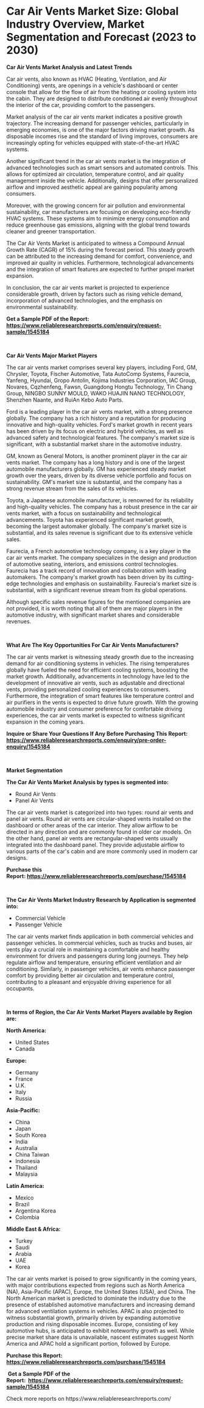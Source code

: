 <p><h1>Car Air Vents Market Size: Global Industry Overview, Market Segmentation and Forecast (2023 to 2030)</h1></p><p><strong>Car Air Vents Market Analysis and Latest Trends</strong></p>
<p><p>Car air vents, also known as HVAC (Heating, Ventilation, and Air Conditioning) vents, are openings in a vehicle's dashboard or center console that allow for the flow of air from the heating or cooling system into the cabin. They are designed to distribute conditioned air evenly throughout the interior of the car, providing comfort to the passengers.</p><p>Market analysis of the car air vents market indicates a positive growth trajectory. The increasing demand for passenger vehicles, particularly in emerging economies, is one of the major factors driving market growth. As disposable incomes rise and the standard of living improves, consumers are increasingly opting for vehicles equipped with state-of-the-art HVAC systems.</p><p>Another significant trend in the car air vents market is the integration of advanced technologies such as smart sensors and automated controls. This allows for optimized air circulation, temperature control, and air quality management inside the vehicle. Additionally, designs that offer personalized airflow and improved aesthetic appeal are gaining popularity among consumers.</p><p>Moreover, with the growing concern for air pollution and environmental sustainability, car manufacturers are focusing on developing eco-friendly HVAC systems. These systems aim to minimize energy consumption and reduce greenhouse gas emissions, aligning with the global trend towards cleaner and greener transportation.</p><p>The Car Air Vents Market is anticipated to witness a Compound Annual Growth Rate (CAGR) of 15% during the forecast period. This steady growth can be attributed to the increasing demand for comfort, convenience, and improved air quality in vehicles. Furthermore, technological advancements and the integration of smart features are expected to further propel market expansion.</p><p>In conclusion, the car air vents market is projected to experience considerable growth, driven by factors such as rising vehicle demand, incorporation of advanced technologies, and the emphasis on environmental sustainability.</p></p>
<p><strong>Get a Sample PDF of the Report:&nbsp; <a href="https://www.reliableresearchreports.com/enquiry/request-sample/1545184">https://www.reliableresearchreports.com/enquiry/request-sample/1545184</a></strong></p>
<p>&nbsp;</p>
<p><strong>Car Air Vents Major Market Players</strong></p>
<p><p>The car air vents market comprises several key players, including Ford, GM, Chrysler, Toyota, Fischer Automotive, Tata AutoComp Systems, Faurecia, Yanfeng, Hyundai, Gropo Antolin, Kojima Industries Corporation, IAC Group, Novares, Cqzhenfeng, Fawsn, Guangdong Hongtu Technology, Tin Chang Group, NINGBO SUNNY MOULD, WAKO HUAJIN NANO TECHNOLOGY, Shenzhen Naante, and RuiAn Kebo Auto Parts. </p><p>Ford is a leading player in the car air vents market, with a strong presence globally. The company has a rich history and a reputation for producing innovative and high-quality vehicles. Ford's market growth in recent years has been driven by its focus on electric and hybrid vehicles, as well as advanced safety and technological features. The company's market size is significant, with a substantial market share in the automotive industry.</p><p>GM, known as General Motors, is another prominent player in the car air vents market. The company has a long history and is one of the largest automobile manufacturers globally. GM has experienced steady market growth over the years, driven by its diverse vehicle portfolio and focus on sustainability. GM's market size is substantial, and the company has a strong revenue stream from the sales of its vehicles.</p><p>Toyota, a Japanese automobile manufacturer, is renowned for its reliability and high-quality vehicles. The company has a robust presence in the car air vents market, with a focus on sustainability and technological advancements. Toyota has experienced significant market growth, becoming the largest automaker globally. The company's market size is substantial, and its sales revenue is significant due to its extensive vehicle sales.</p><p>Faurecia, a French automotive technology company, is a key player in the car air vents market. The company specializes in the design and production of automotive seating, interiors, and emissions control technologies. Faurecia has a track record of innovation and collaboration with leading automakers. The company's market growth has been driven by its cutting-edge technologies and emphasis on sustainability. Faurecia's market size is substantial, with a significant revenue stream from its global operations.</p><p>Although specific sales revenue figures for the mentioned companies are not provided, it is worth noting that all of them are major players in the automotive industry, with significant market shares and considerable revenues.</p></p>
<p>&nbsp;</p>
<p><strong>What Are The Key Opportunities For Car Air Vents Manufacturers?</strong></p>
<p><p>The car air vents market is witnessing steady growth due to the increasing demand for air conditioning systems in vehicles. The rising temperatures globally have fueled the need for efficient cooling systems, boosting the market growth. Additionally, advancements in technology have led to the development of innovative air vents, such as adjustable and directional vents, providing personalized cooling experiences to consumers. Furthermore, the integration of smart features like temperature control and air purifiers in the vents is expected to drive future growth. With the growing automobile industry and consumer preference for comfortable driving experiences, the car air vents market is expected to witness significant expansion in the coming years.</p></p>
<p><strong>Inquire or Share Your Questions If Any Before Purchasing This Report: <a href="https://www.reliableresearchreports.com/enquiry/pre-order-enquiry/1545184">https://www.reliableresearchreports.com/enquiry/pre-order-enquiry/1545184</a></strong></p>
<p>&nbsp;</p>
<p><strong>Market Segmentation</strong></p>
<p><strong>The Car Air Vents Market Analysis by types is segmented into:</strong></p>
<p><ul><li>Round Air Vents</li><li>Panel Air Vents</li></ul></p>
<p><p>The car air vents market is categorized into two types: round air vents and panel air vents. Round air vents are circular-shaped vents installed on the dashboard or other areas of the car interior. They allow airflow to be directed in any direction and are commonly found in older car models. On the other hand, panel air vents are rectangular-shaped vents usually integrated into the dashboard panel. They provide adjustable airflow to various parts of the car's cabin and are more commonly used in modern car designs.</p></p>
<p><strong>Purchase this Report:&nbsp;<a href="https://www.reliableresearchreports.com/purchase/1545184">https://www.reliableresearchreports.com/purchase/1545184</a></strong></p>
<p>&nbsp;</p>
<p><strong>The Car Air Vents Market Industry Research by Application is segmented into:</strong></p>
<p><ul><li>Commercial Vehicle</li><li>Passenger Vehicle</li></ul></p>
<p><p>The car air vents market finds application in both commercial vehicles and passenger vehicles. In commercial vehicles, such as trucks and buses, air vents play a crucial role in maintaining a comfortable and healthy environment for drivers and passengers during long journeys. They help regulate airflow and temperature, ensuring efficient ventilation and air conditioning. Similarly, in passenger vehicles, air vents enhance passenger comfort by providing better air circulation and temperature control, contributing to a pleasant and enjoyable driving experience for all occupants.</p></p>
<p>&nbsp;</p>
<p><strong>In terms of Region, the Car Air Vents Market Players available by Region are:</strong></p>
<p>
    <p> <strong> North America: </strong>
        <ul>
            <li>United States</li>
            <li>Canada</li>
        </ul>
        </p> 
    <p> <strong> Europe: </strong>
        <ul>
            <li>Germany</li>
            <li>France</li>
            <li>U.K.</li>
            <li>Italy</li>
            <li>Russia</li>
        </ul>
        </p> 
    <p> <strong> Asia-Pacific: </strong>
        <ul>
            <li>China</li>
            <li>Japan</li>
            <li>South Korea</li>
            <li>India</li>
            <li>Australia</li>
            <li>China Taiwan</li>
            <li>Indonesia</li>
            <li>Thailand</li>
            <li>Malaysia</li>
        </ul>
        </p> 
    <p> <strong> Latin America: </strong>
        <ul>
            <li>Mexico</li>
            <li>Brazil</li>
            <li>Argentina Korea</li>
            <li>Colombia</li>
        </ul>
        </p> 
    <p> <strong> Middle East & Africa: </strong>
        <ul>
            <li>Turkey</li>
            <li>Saudi</li>
            <li>Arabia</li>
            <li>UAE</li>
            <li>Korea</li>
        </ul>
    </p>
    </p>
<p><p>The car air vents market is poised to grow significantly in the coming years, with major contributions expected from regions such as North America (NA), Asia-Pacific (APAC), Europe, the United States (USA), and China. The North American market is predicted to dominate the industry due to the presence of established automotive manufacturers and increasing demand for advanced ventilation systems in vehicles. APAC is also projected to witness substantial growth, primarily driven by expanding automotive production and rising disposable incomes. Europe, consisting of key automotive hubs, is anticipated to exhibit noteworthy growth as well. While precise market share data is unavailable, nascent estimates suggest North America and APAC hold a significant portion, followed by Europe.</p></p>
<p><strong>Purchase this Report: <a href="https://www.reliableresearchreports.com/purchase/1545184">https://www.reliableresearchreports.com/purchase/1545184</a></strong></p>
<p>&nbsp;<strong>Get a Sample PDF of the Report:&nbsp;&nbsp;<a href="https://www.reliableresearchreports.com/enquiry/request-sample/1545184">https://www.reliableresearchreports.com/enquiry/request-sample/1545184</a></strong></p>
<p><strong></strong></p>
<p>Check more reports on https://www.reliableresearchreports.com/</p>
